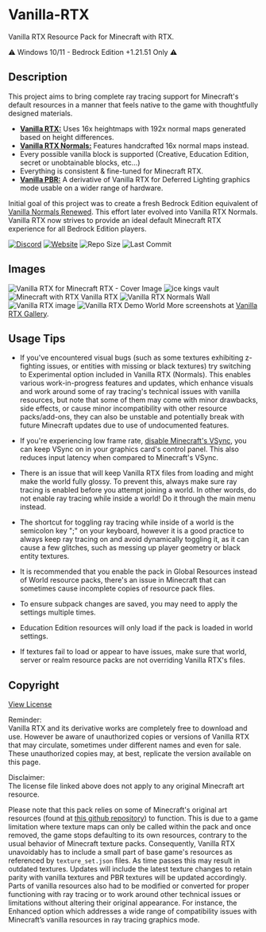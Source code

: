 # Vanilla-RTX

Vanilla RTX Resource Pack for Minecraft with RTX.

⚠️ Windows 10/11 - Bedrock Edition +1.21.51 Only ⚠️

## Description

This project aims to bring complete ray tracing support for Minecraft's default resources in a manner that feels native to the game with thoughtfully designed materials.

- **[Vanilla RTX:](https://github.com/Cubeir/Vanilla-RTX/tree/master/Vanilla-RTX)** Uses 16x heightmaps with 192x normal maps generated based on height differences.  
- **[Vanilla RTX Normals:](https://github.com/Cubeir/Vanilla-RTX/tree/master/Vanilla-RTX-Normals)** Features handcrafted 16x normal maps instead.
- Every possible vanilla block is supported (Creative, Education Edition, secret or unobtainable blocks, etc...)  
- Everything is consistent & fine-tuned for Minecraft RTX.
- **[Vanilla PBR:](https://github.com/Cubeir/Vanilla-RTX/tree/master/Vanilla-PBR)** A derivative of Vanilla RTX for Deferred Lighting graphics mode usable on a wider range of hardware.

Initial goal of this project was to create a fresh Bedrock Edition equivalent of [Vanilla Normals Renewed](https://github.com/Poudingue/Vanilla-Normals-Renewed). This effort later evolved into Vanilla RTX Normals.  
Vanilla RTX now strives to provide an ideal default Minecraft RTX experience for all Bedrock Edition players.  
  
[![Discord](https://img.shields.io/discord/721377277480402985?style=flat-square&logo=discord&logoColor=F3E9D4&label=VANILLA%20RTX%20Discord&color=F3E9D4&cacheSeconds=3600)](https://discord.gg/A4wv4wwYud) 
[![Website](https://img.shields.io/website?url=https%3A%2F%2Fminecraftrtx.net%2Findex&up_message=Online&up_color=F3E9D4&down_message=Temporarily%20Down&down_color=ED9E00&style=flat-square&logoSize=auto&label=Website&cacheSeconds=100&link=https%3A%2F%2Fminecraftrtx.net%2F)](https://minecraftrtx.net/index) 
![Repo Size](https://img.shields.io/github/repo-size/Cubeir/Vanilla-RTX?style=flat-square&color=F3E9D4&label=Repo%20Size&cacheSeconds=3600) 
![Last Commit](https://img.shields.io/github/last-commit/Cubeir/Vanilla-RTX?style=flat-square&color=F3E9D4&label=Last%20Commit&cacheSeconds=1800) 

## Images
![Vanilla RTX for Minecraft RTX - Cover Image](https://github.com/user-attachments/assets/96f0cfcc-4cf5-4199-93fc-423e7a18cffa)
![ice kings vault](https://github.com/CubeIR/Vanilla-RTX/assets/75272685/974cf798-aea6-4723-89a8-49c911e19830)
![Minecraft with RTX Vanilla RTX](https://github.com/CubeIR/Vanilla-RTX/assets/75272685/83bc172f-e0bc-4e1a-884d-7a8747f92163)
![Vanilla RTX Normals Wall](https://github.com/CubeIR/Vanilla-RTX/assets/75272685/7b621735-1e62-40d1-bfbd-a673556443d7)
![Vanilla RTX image](https://user-images.githubusercontent.com/75272685/222483572-42c3f0bf-9baf-4e2f-a751-bddedad80ab2.png)
![Vanilla RTX Demo World](https://github.com/CubeIR/Vanilla-RTX/assets/75272685/3ac5552d-0261-461b-ad26-ef6315dc2606)
More screenshots at [Vanilla RTX Gallery](http://minecraftrtx.net/gallery).
## Usage Tips
- If you've encountered visual bugs (such as some textures exhibiting z-fighting issues, or entities with missing or black textures) try switching to Experimental option included in Vanilla RTX (Normals). This enables various work-in-progress features and updates, which enhance visuals and work around some of ray tracing's technical issues with vanilla resources, but note that some of them may come with minor drawbacks, side effects, or cause minor incompatibility with other resource packs/add-ons, they can also be unstable and potentially break with future Minecraft updates due to use of undocumented features.

- If you're experiencing low frame rate, [disable Minecraft's VSync](https://youtu.be/E-gANUpoMus?t=12), you can keep VSync on in your graphics card's control panel. This also reduces input latency when compared to Minecraft's VSync.

- There is an issue that will keep Vanilla RTX files from loading and might make the world fully glossy. To prevent this, always make sure ray tracing is enabled before you attempt joining a world. In other words, do not enable ray tracing while inside a world! Do it through the main menu instead.

- The shortcut for toggling ray tracing while inside of a world is the semicolon key ";" on your keyboard, however it is a good practice to always keep ray tracing on and avoid dynamically toggling it, as it can cause a few glitches, such as messing up player geometry or black entity textures.

- It is recommended that you enable the pack in Global Resources instead of World resource packs, there's an issue in Minecraft that can sometimes cause incomplete copies of resource pack files.

- To ensure subpack changes are saved, you may need to apply the settings multiple times.

- Education Edition resources will only load if the pack is loaded in world settings.

- If textures fail to load or appear to have issues, make sure that world, server or realm resource packs are not overriding Vanilla RTX's files.



## Copyright
[View License](https://github.com/CubeIR/Vanilla-RTX/blob/master/LICENSE.txt) 

Reminder:  
Vanilla RTX and its derivative works are completely free to download and use. However be aware of unauthorized copies or versions of Vanilla RTX that may circulate, sometimes under different names and even for sale. These unauthorized copies may, at best, replicate the version available on this page.

Disclaimer:  
The license file linked above does not apply to any original Minecraft art resource.  
  
Please note that this pack relies on some of Minecraft's original art resources (found at [this github repository](https://github.com/Mojang/bedrock-samples/releases)) to function.
This is due to a game limitation where texture maps can only be called within the pack and once removed, the game stops defaulting to its own resources, contrary to the usual behavior of Minecraft texture packs. Consequently, Vanilla RTX unavoidably has to include a small part of base game's resources as referenced by ```texture_set.json``` files. As time passes this may result in outdated textures. Updates will include the latest texture changes to retain parity with vanilla textures and PBR textures will be updated accordingly.  
Parts of vanilla resources also had to be modified or converted for proper functioning with ray tracing or to work around other technical issues or limitations without altering their original appearance. For instance, the Enhanced option which addresses a wide range of compatibility issues with Minecraft’s vanilla resources in ray tracing graphics mode.
